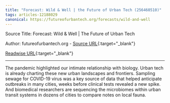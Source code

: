 ```yaml
---
title: "Forecast: Wild & Well | the Future of Urban Tech (256460510)"
tags: articles-12188029
canonical: https://futureofurbantech.org/forecasts/wild-and-well
---
```


Source Title: Forecast: Wild & Well | The Future of Urban Tech

Author: futureofurbantech.org - [Source URL](https://futureofurbantech.org/forecasts/wild-and-well){:target="_blank"}

[Readwise URL](https://readwise.io/open/256460510){:target="_blank"}

---

The pandemic highlighted our intimate relationship with biology. Urban tech is already charting these new urban landscapes and frontiers. Sampling sewage for COVID-19 virus was a key source of data that helped anticipate outbreaks in many cities, weeks before clinical tests revealed a new spike. And biomedical researchers are sequencing the microbiomes within urban transit systems in dozens of cities to compare notes on local fauna.
